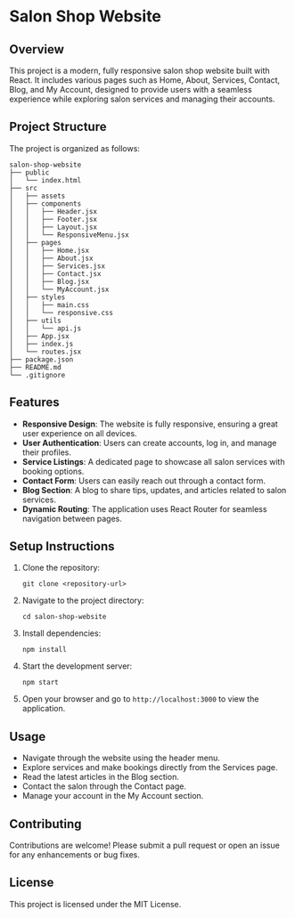 # Salon Shop Website

## Overview
This project is a modern, fully responsive salon shop website built with React. It includes various pages such as Home, About, Services, Contact, Blog, and My Account, designed to provide users with a seamless experience while exploring salon services and managing their accounts.

## Project Structure
The project is organized as follows:

```
salon-shop-website
├── public
│   └── index.html
├── src
│   ├── assets
│   ├── components
│   │   ├── Header.jsx
│   │   ├── Footer.jsx
│   │   ├── Layout.jsx
│   │   └── ResponsiveMenu.jsx
│   ├── pages
│   │   ├── Home.jsx
│   │   ├── About.jsx
│   │   ├── Services.jsx
│   │   ├── Contact.jsx
│   │   ├── Blog.jsx
│   │   └── MyAccount.jsx
│   ├── styles
│   │   ├── main.css
│   │   └── responsive.css
│   ├── utils
│   │   └── api.js
│   ├── App.jsx
│   ├── index.js
│   └── routes.jsx
├── package.json
├── README.md
└── .gitignore
```

## Features
- **Responsive Design**: The website is fully responsive, ensuring a great user experience on all devices.
- **User Authentication**: Users can create accounts, log in, and manage their profiles.
- **Service Listings**: A dedicated page to showcase all salon services with booking options.
- **Contact Form**: Users can easily reach out through a contact form.
- **Blog Section**: A blog to share tips, updates, and articles related to salon services.
- **Dynamic Routing**: The application uses React Router for seamless navigation between pages.

## Setup Instructions
1. Clone the repository:
   ```
   git clone <repository-url>
   ```
2. Navigate to the project directory:
   ```
   cd salon-shop-website
   ```
3. Install dependencies:
   ```
   npm install
   ```
4. Start the development server:
   ```
   npm start
   ```
5. Open your browser and go to `http://localhost:3000` to view the application.

## Usage
- Navigate through the website using the header menu.
- Explore services and make bookings directly from the Services page.
- Read the latest articles in the Blog section.
- Contact the salon through the Contact page.
- Manage your account in the My Account section.

## Contributing
Contributions are welcome! Please submit a pull request or open an issue for any enhancements or bug fixes.

## License
This project is licensed under the MIT License.